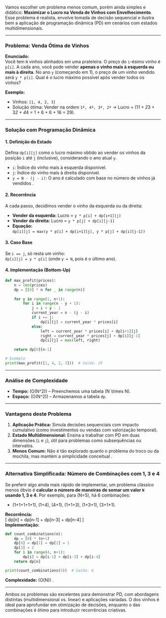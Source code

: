 Vamos escolher um problema menos comum, porém ainda simples e didático: **Maximizar o Lucro na Venda de Vinhos com Envelhecimento**. Esse problema é realista, envolve tomada de decisão sequencial e ilustra bem a aplicação de programação dinâmica (PD) em cenários com estados multidimensionais. 

---

### **Problema: Venda Ótima de Vinhos**

**Enunciado:**  
Você tem `N` vinhos alinhados em uma prateleira. O preço do `i`-ésimo vinho é `p[i]`. A cada ano, você pode vender **apenas o vinho mais à esquerda ou mais à direita**. No ano `y` (começando em 1), o preço de um vinho vendido será `y * p[i]`. Qual é o lucro máximo possível após vender todos os vinhos?

**Exemplo:**  
- Vinhos: `[1, 4, 2, 3]`  
- Solução ótima: Vender na ordem `1º, 4º, 3º, 2º` → Lucro = \(1*1 + 2*3 + 3*2 + 4*4 = 1 + 6 + 6 + 16 = 29\).

---

### **Solução com Programação Dinâmica**

#### **1. Definição do Estado**
Defina `dp[i][j]` como o lucro máximo obtido ao vender os vinhos da posição `i` até `j` (inclusive), considerando o ano atual `y`.  
- `i`: Índice do vinho mais à esquerda disponível.  
- `j`: Índice do vinho mais à direita disponível.  
- `y = N - (j - i)`: O ano é calculado com base no número de vinhos já vendidos .

#### **2. Recorrência**
A cada passo, decidimos vender o vinho da esquerda ou da direita:  
- **Vender da esquerda:** Lucro = `y * p[i] + dp[i+1][j]`  
- **Vender da direita:** Lucro = `y * p[j] + dp[i][j-1]`  
- **Equação:**  
  `dp[i][j] = max(y * p[i] + dp[i+1][j], y * p[j] + dp[i][j-1])`

#### **3. Caso Base**
Se `i == j`, só resta um vinho:  
`dp[i][j] = y * p[i]` (onde `y = N`, pois é o último ano).

#### **4. Implementação (Bottom-Up)**
```python
def max_profit(prices):
    n = len(prices)
    dp = [[0] * n for _ in range(n)]
    
    for y in range(1, n+1):
        for i in range(n - y + 1):
            j = i + y - 1
            current_year = n - (j - i)
            if i == j:
                dp[i][j] = current_year * prices[i]
            else:
                left = current_year * prices[i] + dp[i+1][j]
                right = current_year * prices[j] + dp[i][j-1]
                dp[i][j] = max(left, right)
    
    return dp[0][n-1]

# Exemplo
print(max_profit([1, 4, 2, 3]))  # Saída: 29
```

---

### **Análise de Complexidade**
- **Tempo:** \(O(N^2)\) – Preenchemos uma tabela \(N \times N\).  
- **Espaço:** \(O(N^2)\) – Armazenamos a tabela `dp`.

---

### **Vantagens deste Problema**
1. **Aplicação Prática:** Simula decisões sequenciais com impacto cumulativo (como investimentos ou vendas com valorização temporal).  
2. **Estado Multidimensional:** Ensina a trabalhar com PD em duas dimensões (`i` e `j`), útil para problemas como subsequências ou intervalos.  
3. **Menos Comum:** Não é tão explorado quanto o problema do troco ou da mochila, mas mantém a simplicidade conceitual .

---

### **Alternativa Simplificada: Número de Combinações com 1, 3 e 4**
Se preferir algo ainda mais rápido de implementar, um problema clássico menos óbvio é **calcular o número de maneiras de somar um valor `N` usando 1, 3 e 4**. Por exemplo, para \(N=5\), há 6 combinações:  
- \(1+1+1+1+1\), \(1+4\), \(4+1\), \(1+1+3\), \(1+3+1\), \(3+1+1\).  

**Recorrência:**  
\[ dp[n] = dp[n-1] + dp[n-3] + dp[n-4] \]  
**Implementação:**  
```python
def count_combinations(n):
    dp = [0] * (n+1)
    dp[0] = dp[1] = dp[2] = 1
    dp[3] = 2
    for i in range(4, n+1):
        dp[i] = dp[i-1] + dp[i-3] + dp[i-4]
    return dp[n]

print(count_combinations(5))  # Saída: 6
```  
**Complexidade:** \(O(N)\) .

---

Ambos os problemas são excelentes para demonstrar PD, com abordagens distintas (multidimensional vs. linear) e aplicações variadas. O dos vinhos é ideal para aprofundar em otimização de decisões, enquanto o das combinações é ótimo para introduzir recorrências criativas.
